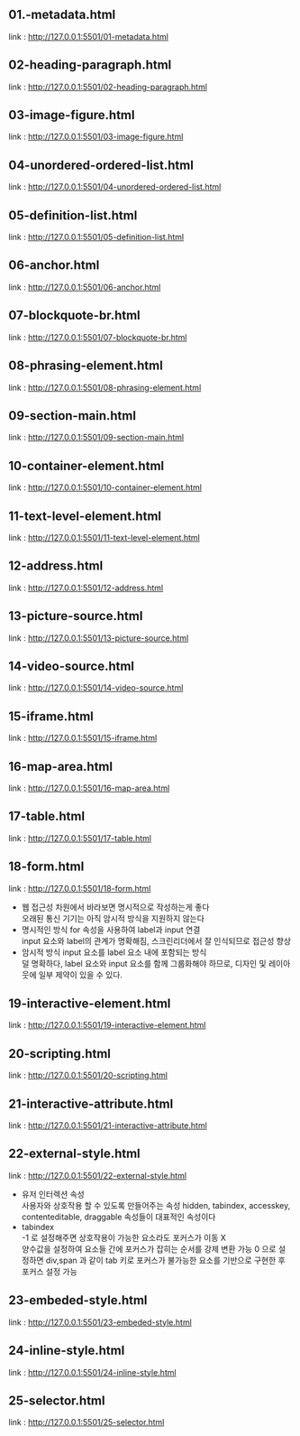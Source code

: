 ## 01.-metadata.html
link : http://127.0.0.1:5501/01-metadata.html
## 02-heading-paragraph.html
link : http://127.0.0.1:5501/02-heading-paragraph.html
## 03-image-figure.html
link : http://127.0.0.1:5501/03-image-figure.html
## 04-unordered-ordered-list.html
link : http://127.0.0.1:5501/04-unordered-ordered-list.html 
## 05-definition-list.html
link : http://127.0.0.1:5501/05-definition-list.html
## 06-anchor.html
link : http://127.0.0.1:5501/06-anchor.html
## 07-blockquote-br.html
link : http://127.0.0.1:5501/07-blockquote-br.html
## 08-phrasing-element.html
link : http://127.0.0.1:5501/08-phrasing-element.html
## 09-section-main.html
link : http://127.0.0.1:5501/09-section-main.html
## 10-container-element.html
link : http://127.0.0.1:5501/10-container-element.html
## 11-text-level-element.html
link : http://127.0.0.1:5501/11-text-level-element.html
## 12-address.html
link : http://127.0.0.1:5501/12-address.html
## 13-picture-source.html
link : http://127.0.0.1:5501/13-picture-source.html
## 14-video-source.html
link : http://127.0.0.1:5501/14-video-source.html
## 15-iframe.html
link : http://127.0.0.1:5501/15-iframe.html
## 16-map-area.html
link : http://127.0.0.1:5501/16-map-area.html
## 17-table.html
link : http://127.0.0.1:5501/17-table.html
## 18-form.html
link : http://127.0.0.1:5501/18-form.html
- 웹 접근성 차원에서 바라보면 명시적으로 작성하는게 좋다   
오래된 통신 기기는 아직 암시적 방식을 지원하지 않는다   
- 명시적인 방식 for 속성을 사용하여 label과 input 연결   
input 요소와 label의 관계가 명확해짐, 스크린리더에서 잘 인식되므로 접근성 향상   
- 암시적 방식 input 요소를 label 요소 내에 포함되는 방식   
덜 명확하다, label 요소와 input 요소를 함께 그룹화해야 하므로, 디자인 및 레이아웃에 일부 제약이 있을 수 있다.
## 19-interactive-element.html
link : http://127.0.0.1:5501/19-interactive-element.html
## 20-scripting.html
link : http://127.0.0.1:5501/20-scripting.html
## 21-interactive-attribute.html
link : http://127.0.0.1:5501/21-interactive-attribute.html
## 22-external-style.html
link : http://127.0.0.1:5501/22-external-style.html
- 유저 인터렉션 속성   
사용자와 상호작용 할 수 있도록 만들어주는 속성
hidden, tabindex, accesskey, contenteditable, draggable 속성들이 대표적인 속성이다
- tabindex   
-1 로 설정해주면 상호작용이 가능한 요소라도 포커스가 이동 X    
양수값을 설정하여 요소들 간에 포커스가 잡히는 순서를 강제 변환 가능
0 으로 설정하면 div,span 과 같이 tab 키로 포커스가 불가능한 요소를 기반으로 구현한 후 포커스 설정 가능
## 23-embeded-style.html
link : http://127.0.0.1:5501/23-embeded-style.html
## 24-inline-style.html
link : http://127.0.0.1:5501/24-inline-style.html
## 25-selector.html
link : http://127.0.0.1:5501/25-selector.html
